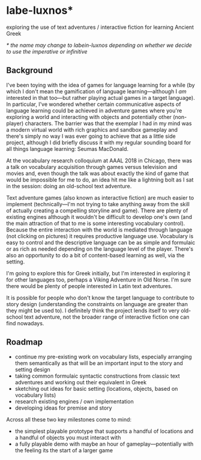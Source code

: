 # labe-luxnos*

exploring the use of text adventures / interactive fiction for learning Ancient Greek

_* the name may change to labein-luxnos depending on whether we decide to use the imperative or infinitive_

## Background

I've been toying with the idea of games for language learning for a while (by which I don't mean the gamification of language learning—although I _am_ interested in that too—but rather playing actual games in a target language). In particular, I've wondered whether certain communicative aspects of language learning could be achieved in adventure games where you're exploring a world and interacting with objects and potentially other (non-player) characters. The barrier was that the exemplar I had in my mind was a modern virtual world with rich graphics and sandbox gameplay and there's simply no way I was ever going to achieve that as a little side project, although I did briefly discuss it with my regular sounding board for all things language learning: Seumas MacDonald.

At the vocabulary research colloquium at AAAL 2018 in Chicago, there was a talk on vocabulary acquisition through games versus television and movies and, even though the talk was about exactly the kind of game that would be impossible for me to do, an idea hit me like a lightning bolt as I sat in the session: doing an old-school text adventure.

Text adventure games (also known as interactive fiction) are much easier to implement (technically—I'm not trying to take anything away from the skill of actually creating a compelling storyline and game). There are plenty of existing engines although it wouldn't be difficult to develop one's own (and the main attraction of that to me is some interesting vocabulary control). Because the entire interaction with the world is mediated through language (not clicking on pictures) it requires productive language use. Vocabulary is easy to control and the descriptive language can be as simple and formulaic or as rich as needed depending on the language level of the player. There's also an opportunity to do a bit of content-based learning as well, via the setting.

I'm going to explore this for Greek initially, but I'm interested in exploring it for other languages too, perhaps a Viking Adventure in Old Norse. I'm sure there would be plenty of people interested in Latin text adventures.

It is possible for people who don't know the target language to contribute to story design (understanding the constraints on language are greater than they might be used to). I definitely think the project lends itself to very old-school text adventure, not the broader range of interactive fiction one can find nowadays.

## Roadmap

* continue my pre-existing work on vocabulary lists, especially arranging them semantically as that will be an important input to the story and setting design
* taking common formulaic syntactic constructions from classic text adventures and working out their equivalent in Greek
* sketching out ideas for basic setting (locations, objects, based on vocabulary lists)
* research existing engines / own implementation
* developing ideas for premise and story

Across all these two key milestones come to mind:

* the simplest playable prototype that supports a handful of locations and a handful of objects you must interact with
* a fully playable demo with maybe an hour of gameplay—potentially with the feeling its the start of a larger game
